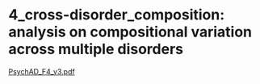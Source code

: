 # 4_cross-disorder_composition: analysis on compositional variation across multiple disorders
[PsychAD_F4_v3.pdf](https://github.com/user-attachments/files/15532101/PsychAD_F4_v3.pdf)
